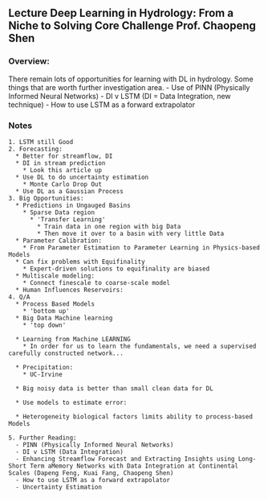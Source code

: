 ## Lecture Deep Learning in Hydrology: From a Niche to Solving Core Challenge Prof. Chaopeng Shen
### Overview:
  There remain lots of opportunities for learning with DL in hydrology. Some things that are worth further investigation area.
    - Use of PINN (Physically Informed Neural Networks)
    - DI v LSTM (DI = Data Integration, new technique)
    - How to use LSTM as a forward extrapolator
### Notes
    1. LSTM still Good
    2. Forecasting:
      * Better for streamflow, DI
      * DI in stream prediction
        * Look this article up
      * Use DL to do uncertainty estimation
        * Monte Carlo Drop Out
      * Use DL as a Gaussian Process
    3. Big Opportunities:
      * Predictions in Ungauged Basins
        * Sparse Data region
          * 'Transfer Learning'
            * Train data in one region with big Data
            * Then move it over to a basin with very little Data
      * Parameter Calibration:
        * From Parameter Estimation to Parameter Learning in Physics-based Models
      * Can fix problems with Equifinality
        * Expert-driven solutions to equifinality are biased
      * Multiscale modeling:
        * Connect finescale to coarse-scale model
      * Human Influences Reservoirs:
    4. Q/A
      * Process Based Models
        * 'bottom up'
      * Big Data Machine learning
        * 'top down'

      * Learning from Machine LEARNING
        * In order for us to learn the fundamentals, we need a supervised carefully constructed network...

      * Precipitation:
        * UC-Irvine

      * Big noisy data is better than small clean data for DL

      * Use models to estimate error:

      * Heterogeneity biological factors limits ability to process-based Models

    5. Further Reading:
      - PINN (Physically Informed Neural Networks)
      - DI v LSTM (Data Integration)
      - Enhancing Streamflow Forecast and Extracting Insights using Long-Short Term aMemory Networks with Data Integration at Continental Scales (Dapeng Feng, Kuai Fang, Chaopeng Shen)
      - How to use LSTM as a forward extrapolator
      - Uncertainty Estimation
